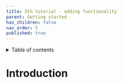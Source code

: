 ```yaml
---
title: 5th tutorial - adding functionality
parent: Getting started
has_children: false
nav_order: 5
published: true
---
```


<details markdown="block">
  <summary>
    Table of contents
  </summary>
  {: .text-delta }
1. TOC
{:toc}
</details>

# Introduction